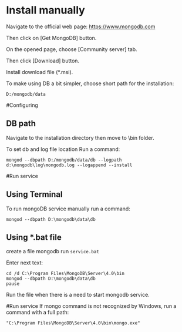 # Install manually
Navigate to the official web page: https://www.mongodb.com

Then click on [Get MongoDB] button.

On the opened page, choose [Community server] tab.

Then click [Download] button.

Install download file (*.msi).

To make using DB a bit simpler, choose short path for the installation:

`D:/mongodb/data`


#Configuring
## DB path
Navigate to the installation directory then move to \bin folder.

To set db and log file location Run a command:

```
mongod --dbpath D:/mongodb/data/db --logpath d:\mongodb\log\mongodb.log --logappend --install
```

#Run service
## Using Terminal
To run mongoDB service manually run a command:

`mongod --dbpath D:\mongodb\data\db`

## Using \*.bat file
create a file mongodb run `service.bat`

Enter next text:
```
cd /d C:\Program Files\MongoDB\Server\4.0\bin
mongod --dbpath D:\mongodb\data\db
pause
```
Run the file when there is a need to start mongodb service.


#Run service
If mongo command is not recognized by Windows, run a command with a full path:

`"C:\Program Files\MongoDB\Server\4.0\bin\mongo.exe"`
